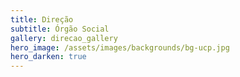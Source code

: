 ```yaml
---
title: Direção
subtitle: Órgão Social
gallery: direcao_gallery
hero_image: /assets/images/backgrounds/bg-ucp.jpg
hero_darken: true
---
```

